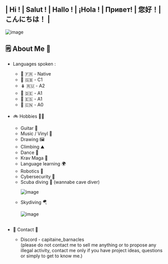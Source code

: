 ## | Hi ! | Salut ! | Hallo ! | ¡Hola ! | Привет! | 您好！| こんにちは！ | 

![image](https://github.com/user-attachments/assets/8ef4bbe0-9dc0-4699-be63-8ed978e46384)

## 🗒️ About Me 💬
<ul>
  <li>Languages spoken :</li>
  <ul>
    <li> 🥖 🇫🇷 - Native</li>
    <li> 👑 🇬🇧 - C1</li>
    <li> 🪆 🇷🇺 - A2</li>
    <li> 🥨 🇩🇪 - A1</li>
    <li> 💃 🇪🇸 - A1</li>
    <li> 🐉 🇨🇳 - A0</li>
  </ul>
  <br />
  <li>🚲 Hobbies 🧗‍♂️</li>
  <ul>
    <li>Guitar 🎸</li>
    <li>Music / Vinyl 🎵</li>
    <li>Drawing 🖼️</li>
    <li>Climbing ⛰️</li>
    <li>Dance 💃</li>
    <li>Krav Maga 🥋</li>
    <li>Language learning 🌍</li>
    <li>Robotics 🤖</li>
    <li>Cybersecurity 🛜</li>
    <li>Scuba diving 🤿 (wannabe cave diver)</li>
    
![image](https://github.com/user-attachments/assets/e6bad8ee-64d5-433d-ba34-8e1c29164821)
    <li>Skydiving 🪂</li>
    
![image](https://github.com/user-attachments/assets/a8e21161-0e92-4c9d-ae07-eda9325f2bba)
  </ul>
  <br />
  <li>📩 Contact 💬</li>
  <ul>
    <li>Discord - capitaine_barnacles</li>
    (please do not contact me to sell me anything or to propose any illegal activity, contact me only if you have project ideas, questions or simply to get to know me.)
  </ul>
</ul>

<!--
- 🔭 I’m currently working on ...
- 🌱 I’m currently learning ...
- 👯 I’m looking to collaborate on ...
- 🤔 I’m looking for help with ...
- 💬 Ask me about ...
- 📫 How to reach me: ...
- 😄 Pronouns: ...
- ⚡ Fun fact: ...
-->
